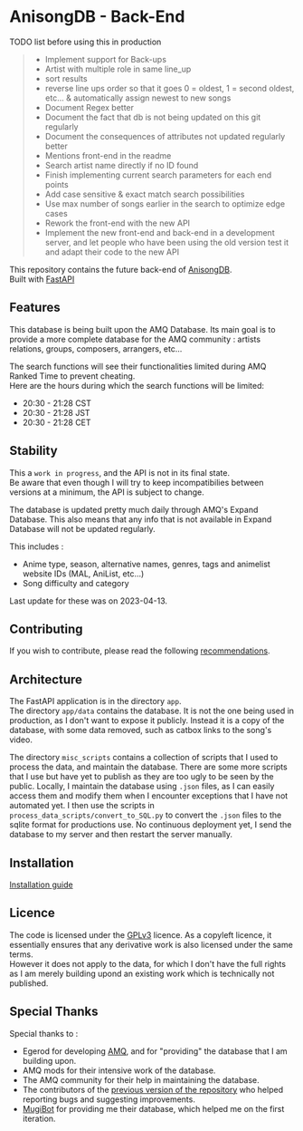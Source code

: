 # AnisongDB - Back-End

TODO list before using this in production

> - Implement support for Back-ups
> - Artist with multiple role in same line_up
> - sort results
> - reverse line ups order so that it goes 0 = oldest, 1 = second oldest, etc... & automatically assign newest to new songs
> - Document Regex better
> - Document the fact that db is not being updated on this git regularly
> - Document the consequences of attributes not updated regularly better
> - Mentions front-end in the readme
> - Search artist name directly if no ID found
> - Finish implementing current search parameters for each end points
> - Add case sensitive & exact match search possibilities
> - Use max number of songs earlier in the search to optimize edge cases
> - Rework the front-end with the new API
> - Implement the new front-end and back-end in a development server, and let people who have been using the old version test it and adapt their code to the new API

This repository contains the future back-end of [AnisongDB](https://anisongdb.com/).  
Built with [FastAPI](https://fastapi.tiangolo.com/)

## Features

This database is being built upon the AMQ Database. Its main goal is to provide a more complete database for the AMQ community : artists relations, groups, composers, arrangers, etc...

The search functions will see their functionalities limited during AMQ Ranked Time to prevent cheating.  
Here are the hours during which the search functions will be limited:

- 20:30 - 21:28 CST
- 20:30 - 21:28 JST
- 20:30 - 21:28 CET

## Stability

This a `work in progress`, and the API is not in its final state.  
Be aware that even though I will try to keep incompatibilies between versions at a minimum, the API is subject to change.

The database is updated pretty much daily through AMQ's Expand Database.
This also means that any info that is not available in Expand Database will not be updated regularly.  

This includes :

- Anime type, season, alternative names, genres, tags and animelist website IDs (MAL, AniList, etc...)
- Song difficulty and category

Last update for these was on 2023-04-13.

## Contributing

If you wish to contribute, please read the following [recommendations](/CONTRIBUTING.md).

## Architecture

The FastAPI application is in the directory `app`.  
The directory `app/data` contains the database. It is not the one being used in production, as I don't want to expose it publicly. Instead it is a copy of the database, with some data removed, such as catbox links to the song's video.

The directory `misc_scripts` contains a collection of scripts that I used to process the data, and maintain the database. There are some more scripts that I use but have yet to publish as they are too ugly to be seen by the public. Locally, I maintain the database using `.json` files, as I can easily access them and modify them when I encounter exceptions that I have not automated yet. I then use the scripts in `process_data_scripts/convert_to_SQL.py` to convert the `.json` files to the sqlite format for productions use. No continuous deployment yet, I send the database to my server and then restart the server manually.

## Installation

[Installation guide](/INSTALL.md)

## Licence

The code is licensed under the [GPLv3](/LICENSE) licence. As a copyleft licence, it essentially ensures that any derivative work is also licensed under the same terms.  
However it does not apply to the data, for which I don't have the full rights as I am merely building upond an existing work which is technically not published.

## Special Thanks

Special thanks to :

- Egerod for developing [AMQ](https://animemusicquiz.com/), and for "providing" the database that I am building upon.
- AMQ mods for their intensive work of the database.
- The AMQ community for their help in maintaining the database.
- The contributors of the [previous version of the repository](https://github.com/xSardine/AMQ-Artists-DB) who helped reporting bugs and suggesting improvements.
- [MugiBot](https://github.com/CarrC2021/MugiBot) for providing me their database, which helped me on the first iteration.
